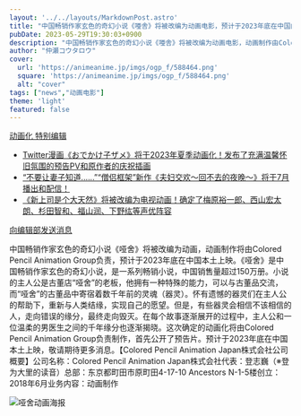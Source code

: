 ```yaml
---
layout: '../../layouts/MarkdownPost.astro'
title: "中国畅销作家玄色的奇幻小说《唖舎》将被改编为动画电影，预计于2023年底在中国内地上映"
pubDate: 2023-05-29T19:30:03+0900
description: "中国畅销作家玄色的奇幻小说《唖舎》将被改编为动画电影，动画制作由Colored Pencil Animation Group负责，预计于2023年底在中国内地上映。"
author: "仲瀬コウタロウ"
cover:
  url: 'https://animeanime.jp/imgs/ogp_f/588464.png'
  square: 'https://animeanime.jp/imgs/ogp_f/588464.png'
  alt: "cover"
tags: ["news","动画电影"]
theme: 'light'
featured: false
---
```


<p class="list-short-title"><a class="linked-title" href="/special/588/recent/%E3%82%A2%E3%83%8B%E3%83%A1%E5%8C%96">动画化 特别编辑</a></p>
<ul class="giga-list">
  <li class="item item--cate-news item--cate-news-manga item--subcate-manga"><a class="link" href="/article/2023/05/25/77557.html" title="Twitter漫画《おでかけ子ザメ》将于2023年夏季动画化！发布了充满温馨怀旧氛围的预告PV和原作者的庆祝插画">Twitter漫画《おでかけ子ザメ》将于2023年夏季动画化！发布了充满温馨怀旧氛围的预告PV和原作者的庆祝插画</a></li>
  <li class="item item--cate-news item--cate-news-latest item--subcate-latest"><a class="link" href="/article/2023/05/19/77428.html" title="“不要让妻子知道……”“僧侣框架”新作《夫妇交欢～回不去的夜晚～》将于7月播出和配信！">“不要让妻子知道……”“僧侣框架”新作《夫妇交欢～回不去的夜晚～》将于7月播出和配信！</a></li>
  <li class="item item--cate-news item--cate-news-latest item--subcate-latest"><a class="link" href="/article/2023/05/18/77402.html" title="《新上司是个大天然》将被改编为电视动画！确定了梅原裕一郎、西山宏太朗、杉田智和、福山润、下野纮等声优阵容">《新上司是个大天然》将被改编为电视动画！确定了梅原裕一郎、西山宏太朗、杉田智和、福山润、下野纮等声优阵容</a></li>
</ul>
<p class="send-msg"><a class="link" href="https://www.iid.co.jp/contact/media_contact.html?recipient=anime" rel="nofollow"><i class="icon icon--mail"></i>向编辑部发送消息</a></p>
中国畅销作家玄色的奇幻小说《哑舍》将被改编为动画，动画制作将由Colored Pencil Animation Group负责，预计于2023年底在中国本土上映。《哑舍》是中国畅销作家玄色的奇幻小说，是一系列畅销小说，中国销售量超过150万册。小说的主人公是古董店“哑舍”的老板，他拥有一种特殊的能力，可以与古董品交流，而“哑舍”的古董品中寄宿着数千年前的灵魂（器灵）。怀有遗憾的器灵们在主人公的帮助下，重新与人类结缘，实现自己的愿望。但是，有些器灵会相信不该相信的人，走向错误的缘分，最终走向毁灭。在每个故事逐渐展开的过程中，主人公和一位温柔的男医生之间的千年缘分也逐渐揭晓。这次确定的动画化将由Colored Pencil Animation Group负责制作，首先公开了预告片。预计于2023年底在中国本土上映，敬请期待更多消息。【Colored Pencil Animation Japan株式会社公司概要】公司名称：Colored Pencil Animation Japan株式会社代表：登志巍（※登为大里的读音）总部：东京都町田市原町田4-17-10 Ancestors N-1-5楼创立：2018年6月业务内容：动画制作

![哑舍动画海报](https://img1.dxycdn.com/2021/1014/734/1689490456528123944-4.jpg)